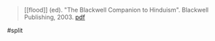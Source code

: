 > [[flood]] (ed). "The Blackwell Companion to Hinduism". Blackwell Publishing, 2003. [pdf](a/g-flood2003ed.pdf)

#split 
